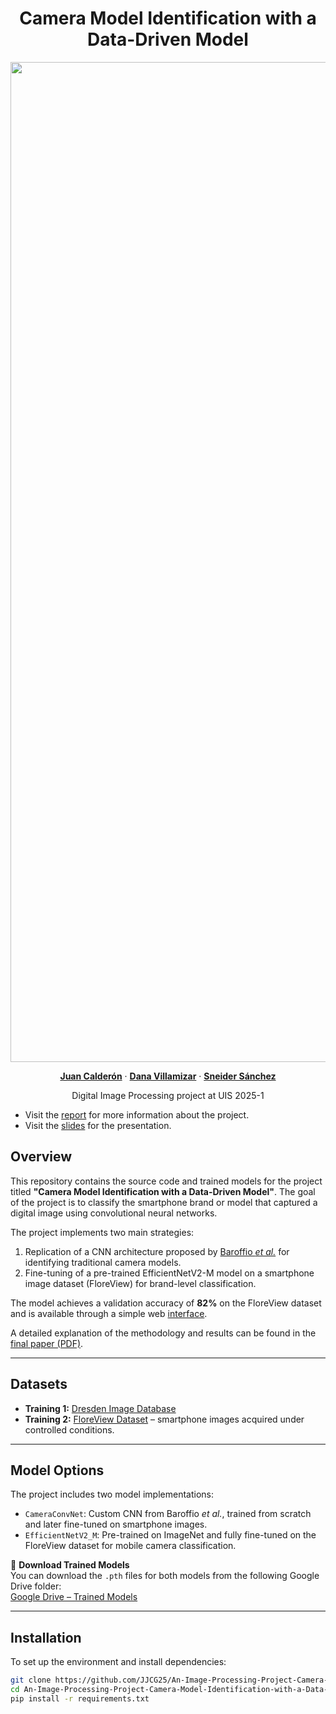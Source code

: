 <p align="center">
  <h1 align="center">Camera Model Identification with a Data-Driven Model</h1>
  <p align="center">
    <img src="./data/Proyecto_DIP_OurMethod.png" alt="Panorama Image" width="1600">
  <p align="center">
    <a href="https://github.com/JJCG25" rel="external nofollow noopener" target="_blank"><strong>Juan Calderón</strong></a>
    ·
    <a href="https://github.com/DanaVillamizar" rel="external nofollow noopener" target="_blank"><strong>Dana Villamizar</strong></a>
    ·
    <a href="https://github.com/Sneider-exe" rel="external nofollow noopener" target="_blank"><strong>Sneider Sánchez</strong></a>
  </p>
<p align="center">
    Digital Image Processing project at UIS 2025-1

- Visit the  [report](Camera_Model_Identification_with_a_Data-Driven_Model.pdf) for more information about the project.
- Visit the  [slides](https://www.canva.com/design/DAGmmUsbtNU/C5bdK-5_kG3K7y-pNvvODA/edit) for the presentation.

## Overview

This repository contains the source code and trained models for the project titled **"Camera Model Identification with a Data-Driven Model"**. The goal of the project is to classify the smartphone brand or model that captured a digital image using convolutional neural networks.

The project implements two main strategies:
1. Replication of a CNN architecture proposed by [Baroffio *et al.*](https://www.researchgate.net/publication/301841474_Camera_identification_with_deep_convolutional_networks) for identifying traditional camera models.
2. Fine-tuning of a pre-trained EfficientNetV2-M model on a smartphone image dataset (FloreView) for brand-level classification.

The model achieves a validation accuracy of **82%** on the FloreView dataset and is available through a simple web [interface](https://jjcg25.github.io).

A detailed explanation of the methodology and results can be found in the [final paper (PDF)](Camera_Model_Identification_with_a_Data-Driven_Model.pdf).

---

## Datasets

- **Training 1:** [Dresden Image Database](https://www.kaggle.com/datasets/micscodes/dresden-image-database)
- **Training 2:** [FloreView Dataset](https://lesc.dinfo.unifi.it/FloreView/) – smartphone images acquired under controlled conditions.

---

## Model Options

The project includes two model implementations:

- `CameraConvNet`: Custom CNN from Baroffio *et al.*, trained from scratch and later fine-tuned on smartphone images.
- `EfficientNetV2_M`: Pre-trained on ImageNet and fully fine-tuned on the FloreView dataset for mobile camera classification.

🔗 **Download Trained Models**  
You can download the `.pth` files for both models from the following Google Drive folder:  
[Google Drive – Trained Models](https://drive.google.com/drive/folders/1yU4jWUso9WsH4zSfsF7ptDyKon2optAi?usp=sharing)

---
## Installation

To set up the environment and install dependencies:

```bash
git clone https://github.com/JJCG25/An-Image-Processing-Project-Camera-Model-Identification-with-a-Data-Driven-Model
cd An-Image-Processing-Project-Camera-Model-Identification-with-a-Data-Driven-Model
pip install -r requirements.txt
